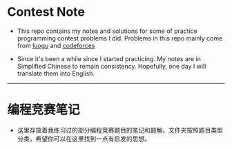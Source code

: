 # Contest Note

- This repo contains my notes and solutions for some of practice programming contest problems I did. Problems in this repo mainly come from [luogu](http://luogu.org) and [codeforces](http://codeforces.com)

- Since it's been a while since I started practicing. My notes are in Simplified Chinese to remain consistency. Hopefully, one day I will translate them into English. 

---

# 编程竞赛笔记

- 这里存放着我练习过的部分编程竞赛题目的笔记和题解。文件夹按照题目类型分类，希望你可以在这里找到一点有启发的思想。

